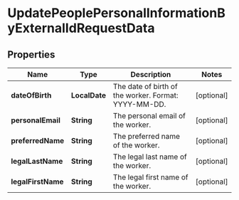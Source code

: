 

# UpdatePeoplePersonalInformationByExternalIdRequestData


## Properties

| Name | Type | Description | Notes |
|------------ | ------------- | ------------- | -------------|
|**dateOfBirth** | **LocalDate** | The date of birth of the worker. Format: YYYY-MM-DD. |  [optional] |
|**personalEmail** | **String** | The personal email of the worker. |  [optional] |
|**preferredName** | **String** | The preferred name of the worker. |  [optional] |
|**legalLastName** | **String** | The legal last name of the worker. |  [optional] |
|**legalFirstName** | **String** | The legal first name of the worker. |  [optional] |



